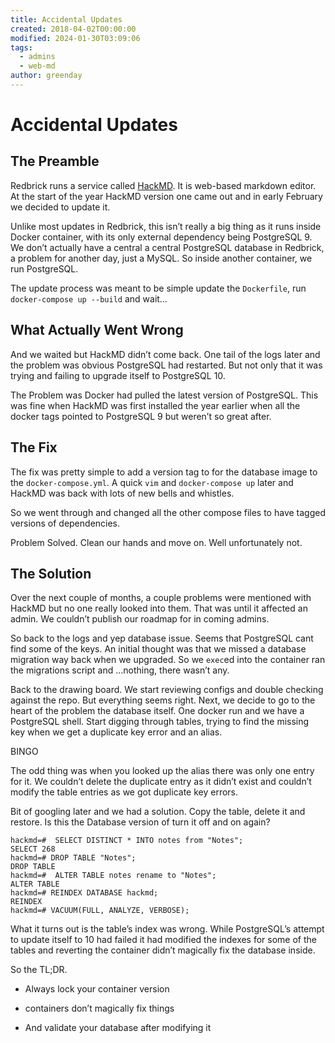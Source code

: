 ```yaml
---
title: Accidental Updates
created: 2018-04-02T00:00:00
modified: 2024-01-30T03:09:06
tags:
  - admins
  - web-md
author: greenday
---
```


# Accidental Updates

The Preamble
------------

Redbrick runs a service called [HackMD](https://md.redbrick.dcu.ie/). It is web-based markdown editor. At the start of the year HackMD version one came out and in early February we decided to update it.

Unlike most updates in Redbrick, this isn’t really a big thing as it runs inside Docker container, with its only external dependency being PostgreSQL 9. We don’t actually have a central a central PostgreSQL database in Redbrick, a problem for another day, just a MySQL. So inside another container, we run PostgreSQL.

The update process was meant to be simple update the `Dockerfile`, run `docker-compose up --build` and wait…

What Actually Went Wrong
------------------------

And we waited but HackMD didn’t come back. One tail of the logs later and the problem was obvious PostgreSQL had restarted. But not only that it was trying and failing to upgrade itself to PostgreSQL 10.

The Problem was Docker had pulled the latest version of PostgreSQL. This was fine when HackMD was first installed the year earlier when all the docker tags pointed to PostgreSQL 9 but weren’t so great after.

The Fix
-------

The fix was pretty simple to add a version tag to for the database image to the `docker-compose.yml`. A quick `vim` and `docker-compose up` later and HackMD was back with lots of new bells and whistles.

So we went through and changed all the other compose files to have tagged versions of dependencies.

Problem Solved. Clean our hands and move on. Well unfortunately not.

The Solution
------------

Over the next couple of months, a couple problems were mentioned with HackMD but no one really looked into them. That was until it affected an admin. We couldn’t publish our roadmap for in coming admins.

So back to the logs and yep database issue. Seems that PostgreSQL cant find some of the keys. An initial thought was that we missed a database migration way back when we upgraded. So we `exec`ed into the container ran the migrations script and …nothing, there wasn’t any.

Back to the drawing board. We start reviewing configs and double checking against the repo. But everything seems right. Next, we decide to go to the heart of the problem the database itself. One docker run and we have a PostgreSQL shell. Start digging through tables, trying to find the missing key when we get a duplicate key error and an alias.

BINGO

The odd thing was when you looked up the alias there was only one entry for it. We couldn’t delete the duplicate entry as it didn’t exist and couldn’t modify the table entries as we got duplicate key errors.

Bit of googling later and we had a solution. Copy the table, delete it and restore. Is this the Database version of turn it off and on again?

```
hackmd=#  SELECT DISTINCT * INTO notes from "Notes";
SELECT 268
hackmd=# DROP TABLE "Notes";
DROP TABLE
hackmd=#  ALTER TABLE notes rename to "Notes";
ALTER TABLE
hackmd=# REINDEX DATABASE hackmd;
REINDEX
hackmd=# VACUUM(FULL, ANALYZE, VERBOSE);

```

What it turns out is the table’s index was wrong. While PostgreSQL’s attempt to update itself to 10 had failed it had modified the indexes for some of the tables and reverting the container didn’t magically fix the database inside.

So the TL;DR.

* Always lock your container version

* containers don’t magically fix things

* And validate your database after modifying it
